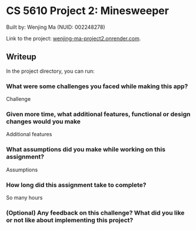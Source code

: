 # CS 5610 Project 2: Minesweeper

Built by: Wenjing Ma (NUID: 002248278)

Link to the project: [wenjing-ma-project2.onrender.com](https://wenjing-ma-project2.onrender.com/).

## Writeup

In the project directory, you can run:

### What were some challenges you faced while making this app?

Challenge

### Given more time, what additional features, functional or design changes would you make

Additional features

### What assumptions did you make while working on this assignment?

Assumptions

### How long did this assignment take to complete?

So many hours

### (Optional) Any feedback on this challenge?  What did you like or not like about implementing this project?
